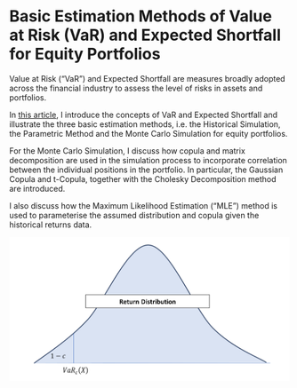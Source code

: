 # Basic Estimation Methods of Value at Risk (VaR) and Expected Shortfall for Equity Portfolios
Value at Risk (“VaR”) and Expected Shortfall are measures broadly adopted across the financial industry to assess the level of risks in assets and portfolios.

In <a href="https://medium.com/@tsoiyingkit/basic-estimation-methods-of-value-at-risk-var-and-expected-shortfall-for-equity-portfolios-2646b00ab338">this article</a>, I introduce the concepts of VaR and Expected Shortfall and illustrate the three basic estimation methods, i.e. the Historical Simulation, the Parametric Method and the Monte Carlo Simulation for equity portfolios.

For the Monte Carlo Simulation, I discuss how copula and matrix decomposition are used in the simulation process to incorporate correlation between the individual positions in the portfolio. In particular, the Gaussian Copula and t-Copula, together with the Cholesky Decomposition method are introduced.

I also discuss how the Maximum Likelihood Estimation (“MLE”) method is used to parameterise the assumed distribution and copula given the historical returns data.

![var_example](https://github.com/tonytsoi/var_equity/blob/main/var_example.png?raw=true)
